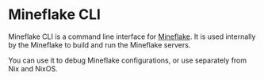 # Mineflake CLI

Mineflake CLI is a command line interface for [Mineflake](https://github.com/nix-community/mineflake).
It is used internally by the Mineflake to build and run the Mineflake servers.

You can use it to debug Mineflake configurations, or use separately from Nix and NixOS.
